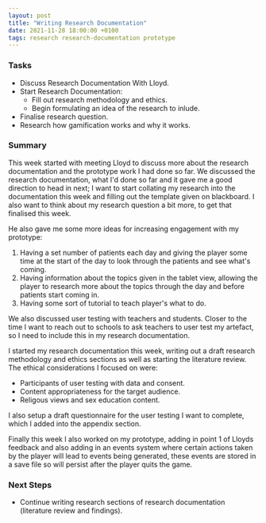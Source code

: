 ```yaml
---
layout: post
title: "Writing Research Documentation"
date: 2021-11-28 18:00:00 +0100
tags: research research-documentation prototype
---
```


### Tasks
- Discuss Research Documentation With Lloyd.
- Start Research Documentation:
    - Fill out research methodology and ethics.
    - Begin formulating an idea of the research to inlude.
- Finalise research question.
- Research how gamification works and why it works.

### Summary
This week started with meeting Lloyd to discuss more about the research documentation and the prototype work I had done so far. We discussed the research documentation, what I'd done so far and it gave me a good direction to head in next; I want to start collating my research into the documentation this week and filling out the template given on blackboard. I also want to think about my research question a bit more, to get that finalised this week.

He also gave me some more ideas for increasing engagement with my prototype:
1. Having a set number of patients each day and giving the player some time at the start of the day to look through the patients and see what's coming.
2. Having information about the topics given in the tablet view, allowing the player to research more about the topics through the day and before patients start coming in.
3. Having some sort of tutorial to teach player's what to do.

We also discussed user testing with teachers and students. Closer to the time I want to reach out to schools to ask teachers to user test my artefact, so I need to include this in my research documentation. 

I started my research documentation this week, writing out a draft research methodology and ethics sections as well as starting the literature review. The ethical considerations I focused on were:
- Participants of user testing with data and consent.
- Content appropriateness for the target audience.
- Religous views and sex education content.

I also setup a draft questionnaire for the user testing I want to complete, which I added into the appendix section.

Finally this week I also worked on my prototype, adding in point 1 of Lloyds feedback and also adding in an events system where certain actions taken by the player will lead to events being generated, these events are stored in a save file so will persist after the player quits the game.

### Next Steps
- Continue writing research sections of research documentation (literature review and findings).
